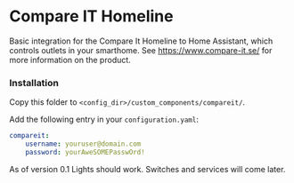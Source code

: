 # Compare IT Homeline

Basic integration for the Compare It Homeline to Home Assistant, which controls outlets in your smarthome. 
See https://www.compare-it.se/ for more information on the product.

### Installation

Copy this folder to `<config_dir>/custom_components/compareit/`.

Add the following entry in your `configuration.yaml`:

```yaml
compareit:
    username: youruser@domain.com 
    password: yourAweSOMEPasswOrd!
```

As of version 0.1 Lights should work. Switches and services will come later.